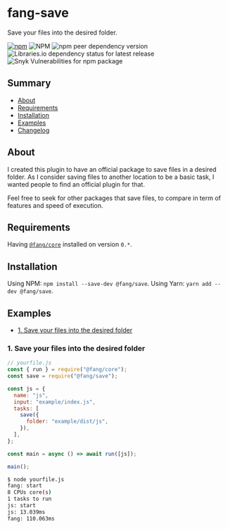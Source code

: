 # fang-save

Save your files into the desired folder.

[![npm](https://img.shields.io/npm/v/@fang/save)](https://npmjs.com/package/@fang/save) ![NPM](https://img.shields.io/npm/l/@fang/save) ![npm peer dependency version](https://img.shields.io/npm/dependency-version/@fang/save/peer/@fang/core) ![Libraries.io dependency status for latest release](https://img.shields.io/librariesio/release/npm/@fang/save) ![Snyk Vulnerabilities for npm package](https://img.shields.io/snyk/vulnerabilities/npm/@fang/save)

## Summary

- [About](#about)
- [Requirements](#requirements)
- [Installation](#installation)
- [Examples](#examples)
- [Changelog](CHANGELOG.md)

## About

I created this plugin to have an official package to save files in a desired folder. As I consider saving files to another location to be a basic task, I wanted people to find an official plugin for that.

Feel free to seek for other packages that save files, to compare in term of features and speed of execution.

## Requirements

Having [`@fang/core`](https://npmjs.com/package/@fang/core) installed on version `0.*`.

## Installation

Using NPM: `npm install --save-dev @fang/save`.
Using Yarn: `yarn add --dev @fang/save`.

## Examples

- [1. Save your files into the desired folder](#1-save-your-files-into-the-desired-folder)

### 1. Save your files into the desired folder

```javascript
// yourfile.js
const { run } = require("@fang/core");
const save = require("@fang/save");

const js = {
  name: "js",
  input: "example/index.js",
  tasks: [
    save({
      folder: "example/dist/js",
    }),
  ],
};

const main = async () => await run([js]);

main();
```

```bash
$ node yourfile.js
fang: start
8 CPUs core(s)
1 tasks to run
js: start
js: 13.039ms
fang: 110.063ms
```
